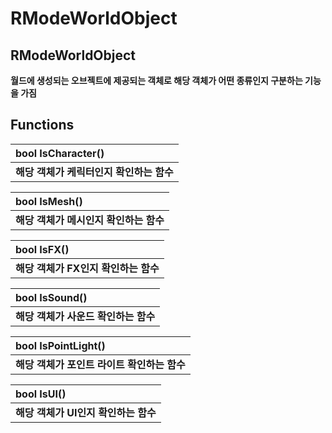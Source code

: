 # RModeWorldObject

## **RModeWorldObject**

**월드에 생성되는 오브젝트에 제공되는 객체로 해당 객체가 어떤 종류인지 구분하는 기능을 가짐**

## **Functions**

| **bool IsCharacter\(\)** |
| :--- |
| **해당 객체가 케릭터인지 확인하는 함수** |

| **bool IsMesh\(\)** |
| :--- |
| **해당 객체가 메시인지 확인하는 함수** |

| **bool IsFX\(\)** |
| :--- |
| **해당 객체가 FX인지 확인하는 함수** |

| **bool IsSound\(\)** |
| :--- |
| **해당 객체가 사운드 확인하는 함수** |

| **bool IsPointLight\(\)** |
| :--- |
| **해당 객체가 포인트 라이트 확인하는 함수** |

| **bool IsUI\(\)** |
| :--- |
| **해당 객체가 UI인지 확인하는 함수** |

